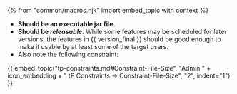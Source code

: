 {% from "common/macros.njk" import embed_topic with context %}

* **Should be an executable jar file**.
* **Should be <tooltip content=" i.e., it can be used by end-users">_releasable_</tooltip>**. While some features may be scheduled for later versions, the features in {{ version_final }} should be good enough to make it usable by at least some of the target users.
* Also note the following constraint:

{{ embed_topic("tp-constraints.md#Constraint-File-Size", "Admin " + icon_embedding + " tP Constraints → Constraint-File-Size", "2", indent="1") }}
